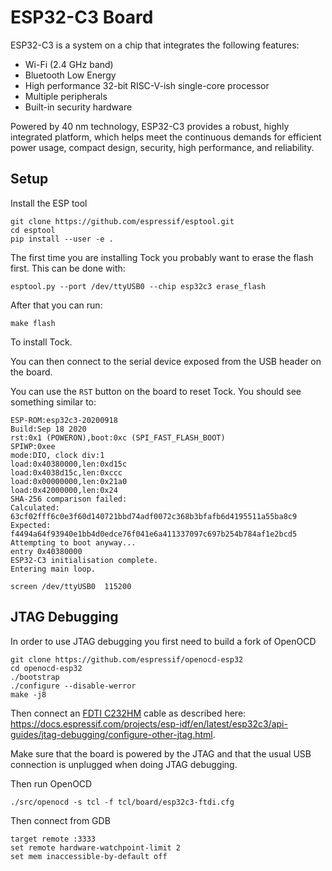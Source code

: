 ESP32-C3 Board
==============

ESP32-C3 is a system on a chip that integrates the following features:
 * Wi-Fi (2.4 GHz band)
 * Bluetooth Low Energy
 * High performance 32-bit RISC-V-ish single-core processor
 * Multiple peripherals
 * Built-in security hardware

Powered by 40 nm technology, ESP32-C3 provides a robust, highly integrated
platform, which helps meet the continuous demands for efficient power usage,
compact design, security, high performance, and reliability.

Setup
-----

Install the ESP tool

```shell
git clone https://github.com/espressif/esptool.git
cd esptool
pip install --user -e .
```

The first time you are installing Tock you probably want to erase the
flash first. This can be done with:

```shell
esptool.py --port /dev/ttyUSB0 --chip esp32c3 erase_flash
```

After that you can run:

```shell
make flash
```

To install Tock.

You can then connect to the serial device exposed from the USB header on the
board.

You can use the `RST` button on the board to reset Tock. You should see
something similar to:

```text
ESP-ROM:esp32c3-20200918
Build:Sep 18 2020
rst:0x1 (POWERON),boot:0xc (SPI_FAST_FLASH_BOOT)
SPIWP:0xee
mode:DIO, clock div:1
load:0x40380000,len:0xd15c
load:0x4038d15c,len:0xccc
load:0x00000000,len:0x21a0
load:0x42000000,len:0x24
SHA-256 comparison failed:
Calculated: 63cf02fff6c0e3f60d140721bbd74adf0072c368b3bfafb6d4195511a55ba8c9
Expected: f4494a64f93940e1bb4d0edce76f041e6a411337097c697b254b784af1e2bcd5
Attempting to boot anyway...
entry 0x40380000
ESP32-C3 initialisation complete.
Entering main loop.
```

```shell
screen /dev/ttyUSB0  115200
```

JTAG Debugging
--------------

In order to use JTAG debugging you first need to build a fork of OpenOCD

```shell
git clone https://github.com/espressif/openocd-esp32
cd openocd-esp32
./bootstrap
./configure --disable-werror
make -j8
```

Then connect an [FDTI C232HM](https://ftdichip.com/products/c232hm-ddhsl-0-2/)
cable as described here:
https://docs.espressif.com/projects/esp-idf/en/latest/esp32c3/api-guides/jtag-debugging/configure-other-jtag.html.

Make sure that the board is powered by the JTAG and that the usual USB
connection is unplugged when doing JTAG debugging.

Then run OpenOCD

```shell
./src/openocd -s tcl -f tcl/board/esp32c3-ftdi.cfg
```

Then connect from GDB

```shell
target remote :3333
set remote hardware-watchpoint-limit 2
set mem inaccessible-by-default off
```

